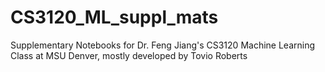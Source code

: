 # CS3120_ML_suppl_mats
Supplementary Notebooks for Dr. Feng Jiang's CS3120 Machine Learning Class at MSU Denver, mostly developed by Tovio Roberts
